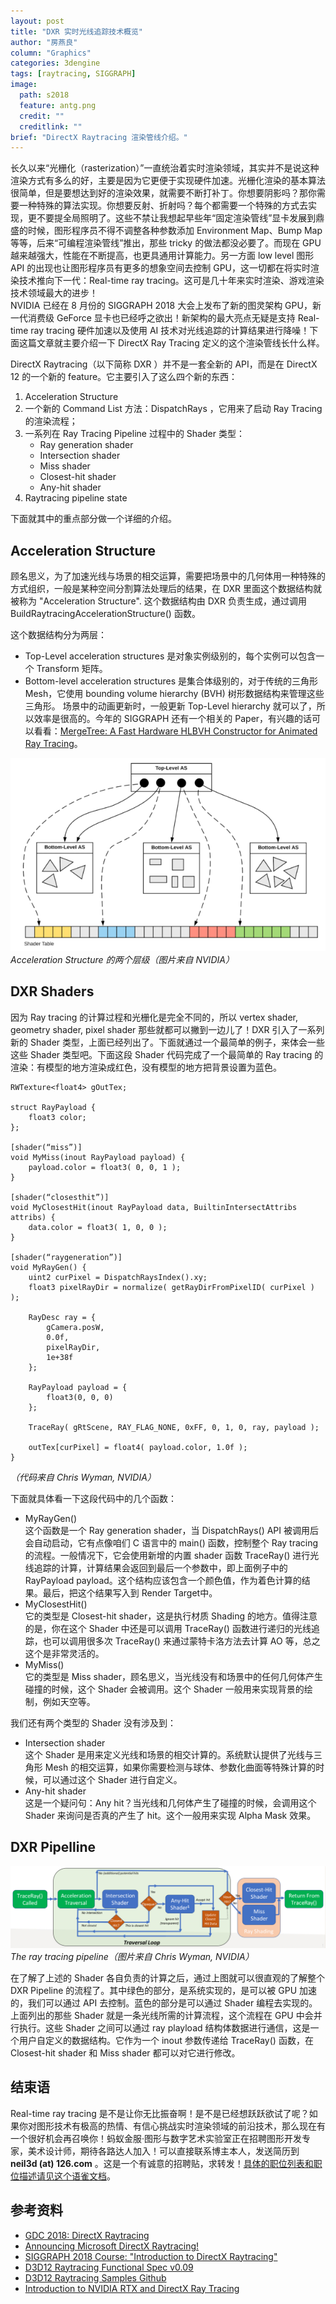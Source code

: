 ```yaml
---
layout: post
title: "DXR 实时光线追踪技术概览"
author: "房燕良"
column: "Graphics"
categories: 3dengine
tags: [raytracing, SIGGRAPH]
image:
  path: s2018
  feature: antg.png
  credit: ""
  creditlink: ""
brief: "DirectX Raytracing 渲染管线介绍。"
---
```


长久以来“光栅化（rasterization）”一直统治着实时渲染领域，其实并不是说这种渲染方式有多么的好，主要是因为它更便于实现硬件加速。光栅化渲染的基本算法很简单，但是要想达到好的渲染效果，就需要不断打补丁。你想要阴影吗？那你需要一种特殊的算法实现。你想要反射、折射吗？每个都需要一个特殊的方式去实现，更不要提全局照明了。这些不禁让我想起早些年“固定渲染管线”显卡发展到鼎盛的时候，图形程序员不得不调整各种参数添加 Environment Map、Bump Map等等，后来“可编程渲染管线”推出，那些 tricky 的做法都没必要了。而现在 GPU 越来越强大，性能在不断提高，也更具通用计算能力。另一方面 low level 图形 API 的出现也让图形程序员有更多的想象空间去控制 GPU，这一切都在将实时渲染技术推向下一代：Real-time ray tracing。这可是几十年来实时渲染、游戏渲染技术领域最大的进步！  
NVIDIA 已经在 8 月份的 SIGGRAPH 2018 大会上发布了新的图灵架构 GPU，新一代消费级 GeForce 显卡也已经呼之欲出！新架构的最大亮点无疑是支持 Real-time ray tracing 硬件加速以及使用 AI 技术对光线追踪的计算结果进行降噪！下面这篇文章就主要介绍一下 DirectX Ray Tracing 定义的这个渲染管线长什么样。

DirectX Raytracing（以下简称 DXR ）并不是一套全新的 API，而是在 DirectX 12 的一个新的 feature。它主要引入了这么四个新的东西：  

1. Acceleration Structure
2. 一个新的 Command List 方法：DispatchRays ，它用来了启动 Ray Tracing 的渲染流程；
3. 一系列在 Ray Tracing Pipeline 过程中的 Shader 类型：
    * Ray generation shader
    * Intersection shader
    * Miss shader
    * Closest-hit shader
    * Any-hit shader
4. Raytracing pipeline state  

下面就其中的重点部分做一个详细的介绍。

## Acceleration Structure

顾名思义，为了加速光线与场景的相交运算，需要把场景中的几何体用一种特殊的方式组织，一般是某种空间分割算法处理后的结果，在 DXR 里面这个数据结构就被称为 "Acceleration Structure". 这个数据结构由 DXR 负责生成，通过调用 BuildRaytracingAccelerationStructure() 函数。

这个数据结构分为两层：
* Top-Level acceleration structures 是对象实例级别的，每个实例可以包含一个 Transform 矩阵。 
* Bottom-level acceleration structures 是集合体级别的，对于传统的三角形 Mesh，它使用 bounding volume hierarchy (BVH) 树形数据结构来管理这些三角形。
场景中的动画更新时，一般更新 Top-Level hierarchy 就可以了，所以效率是很高的。今年的 SIGGRAPH 还有一个相关的 Paper，有兴趣的话可以看看：[MergeTree: A Fast Hardware HLBVH Constructor for Animated Ray Tracing](/assets/img/s2018/a169-viitanen.pdf)。

![Two-level hierarchy](/assets/img/s2018/acceleration-structures.png)   
*Acceleration Structure 的两个层级（图片来自 NVIDIA）*

## DXR Shaders

因为 Ray tracing 的计算过程和光栅化是完全不同的，所以 vertex shader, geometry shader, pixel shader 那些就都可以撇到一边儿了！DXR 引入了一系列新的 Shader 类型，上面已经列出了。下面就通过一个最简单的例子，来体会一些这些 Shader 类型吧。下面这段 Shader 代码完成了一个最简单的 Ray tracing 的渲染：有模型的地方渲染成红色，没有模型的地方把背景设置为蓝色。

``` hlsl
RWTexture<float4> gOutTex;

struct RayPayload { 
    float3 color; 
};

[shader(“miss”)]
void MyMiss(inout RayPayload payload) {
    payload.color = float3( 0, 0, 1 );
}

[shader(“closesthit”)]
void MyClosestHit(inout RayPayload data, BuiltinIntersectAttribs attribs) {
    data.color = float3( 1, 0, 0 );
}

[shader(“raygeneration”)]
void MyRayGen() {
    uint2 curPixel = DispatchRaysIndex().xy;
    float3 pixelRayDir = normalize( getRayDirFromPixelID( curPixel ) );

    RayDesc ray = {
        gCamera.posW, 
        0.0f, 
        pixelRayDir, 
        1e+38f 
    };

    RayPayload payload = { 
        float3(0, 0, 0) 
    };

    TraceRay( gRtScene, RAY_FLAG_NONE, 0xFF, 0, 1, 0, ray, payload );
    
    outTex[curPixel] = float4( payload.color, 1.0f );
}
```
*（代码来自 Chris Wyman, NVIDIA）*

下面就具体看一下这段代码中的几个函数：  

* MyRayGen()  
    这个函数是一个 Ray generation shader，当 DispatchRays() API 被调用后会自动启动，它有点像咱们 C 语言中的 main() 函数，控制整个 Ray tracing 的流程。一般情况下，它会使用新增的内置 shader 函数 TraceRay() 进行光线追踪的计算，计算结果会返回到最后一个参数中，即上面例子中的 RayPayload payload。这个结构应该包含一个颜色值，作为着色计算的结果。最后，把这个结果写入到 Render Target中。
* MyClosestHit()  
    它的类型是 Closest-hit shader，这是执行材质 Shading 的地方。值得注意的是，你在这个 Shader 中还是可以调用 TraceRay() 函数进行递归的光线追踪，也可以调用很多次 TraceRay() 来通过蒙特卡洛方法去计算 AO 等，总之这个是非常灵活的。
* MyMiss()  
    它的类型是 Miss shader，顾名思义，当光线没有和场景中的任何几何体产生碰撞的时候，这个 Shader 会被调用。这个 Shader 一般用来实现背景的绘制，例如天空等。
  
我们还有两个类型的 Shader 没有涉及到：  

* Intersection shader  
    这个 Shader 是用来定义光线和场景的相交计算的。系统默认提供了光线与三角形 Mesh 的相交运算，如果你需要检测与球体、参数化曲面等特殊计算的时候，可以通过这个 Shader 进行自定义。
* Any-hit shader  
    这是一个疑问句：Any hit？当光线和几何体产生了碰撞的时候，会调用这个 Shader 来询问是否真的产生了 hit。这个一般用来实现 Alpha Mask 效果。

## DXR Pipelline

![The ray tracing pipeline](/assets/img/s2018/raytracing-pipeline.png)  
*The ray tracing pipeline（图片来自 Chris Wyman, NVIDIA）*

在了解了上述的 Shader 各自负责的计算之后，通过上图就可以很直观的了解整个 DXR Pipeline 的流程了。其中绿色的部分，是系统实现的，是可以被 GPU 加速的，我们可以通过 API 去控制。蓝色的部分是可以通过 Shader 编程去实现的。上面列出的那些 Shader 就是一条光线所需的计算流程，这个流程在 GPU 中会并行执行。这些 Shader 之间可以通过 ray playload 结构体数据进行通信，这是一个用户自定义的数据结构。它作为一个 inout 参数传递给 TraceRay() 函数，在  Closest-hit shader 和 Miss shader 都可以对它进行修改。

## 结束语

Real-time ray tracing 是不是让你无比振奋啊！是不是已经想跃跃欲试了呢？如果你对图形技术有极高的热情、有信心挑战实时渲染领域的前沿技术，那么现在有一个很好机会再召唤你！蚂蚁金服·图形与数字艺术实验室正在招聘图形开发专家，美术设计师，期待各路达人加入！可以直接联系博主本人，发送简历到 **neil3d (at) 126.com** 。这是一个有诚意的招聘贴，求转发！[具体的职位列表和职位描述请见这个语雀文档](https://www.yuque.com/jingfu/job/glqin8)。  

## 参考资料

* [GDC 2018: DirectX Raytracing](https://channel9.msdn.com/Events/GDC/GDC-2018/05)
* [Announcing Microsoft DirectX Raytracing!](https://blogs.msdn.microsoft.com/directx/2018/03/19/announcing-microsoft-directx-raytracing)
* [SIGGRAPH 2018 Course: "Introduction to DirectX Raytracing"](http://intro-to-dxr.cwyman.org)
* [D3D12 Raytracing Functional Spec v0.09](http://intro-to-dxr.cwyman.org/spec/DXR_FunctionalSpec_v0.09.docx)
* [D3D12 Raytracing Samples Github](https://github.com/Microsoft/DirectX-Graphics-Samples/tree/master/Samples/Desktop/D3D12Raytracing)
* [Introduction to NVIDIA RTX and DirectX Ray Tracing](https://devblogs.nvidia.com/introduction-nvidia-rtx-directx-ray-tracing/)